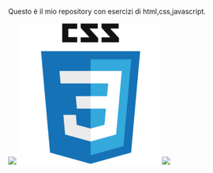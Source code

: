 Questo è il mio repository con esercizi di html,css,javascript.

<img src=https://w7.pngwing.com/pngs/410/100/png-transparent-web-development-html-responsive-web-design-logo-javascript-html-angle-web-design-text-thumbnail.png widht="250" weight="300">

<img src=https://raw.githubusercontent.com/github/explore/80688e429a7d4ef2fca1e82350fe8e3517d3494d/topics/css/css.png widht="250" weight="300">

<img src=https://glue-labs.com/wp-content/uploads/2019/06/2-1.png widht="250" weight="300">
